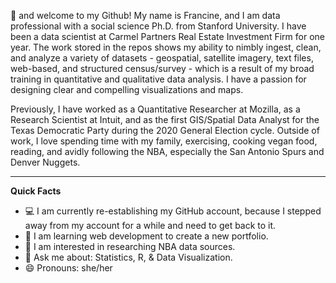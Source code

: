 
👋 and welcome to my Github! My name is Francine, and I am data professional with a social science Ph.D. from Stanford University. I have been a data scientist at Carmel Partners Real Estate Investment Firm for one year. The work stored in the repos shows my ability to nimbly ingest, clean, and analyze a variety of datasets - geospatial, satellite imagery, text files, web-based, and structured census/survey -  which is a result of my broad training in quantitative and qualitative data analysis. I have a passion for designing clear and compelling visualizations and maps. 

Previously, I have worked as a Quantitative Researcher at Mozilla, as a Research Scientist at Intuit, and as the first GIS/Spatial Data Analyst for the Texas Democratic Party during the 2020 General Election cycle. Outside of work, I love spending time with my family, exercising, cooking vegan food, reading, and avidly following the NBA, especially the San Antonio Spurs and Denver Nuggets.

******

**Quick Facts**
- 💻 I am currently re-establishing my GitHub account, because I stepped away from my account for a while and need to get back to it.
- 🌱 I am learning web development to create a new portfolio. 
- 🔭 I am interested in researching NBA data sources. 
- 💬 Ask me about: Statistics, R, & Data Visualization.
- 😄 Pronouns: she/her

<!---
francine-stephens/francine-stephens is a ✨ special ✨ repository because its `README.md` (this file) appears on your GitHub profile.
You can click the Preview link to take a look at your changes.
--->

